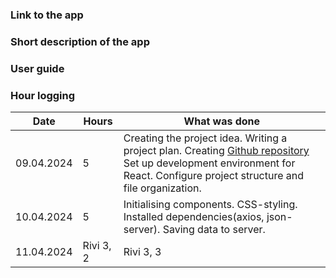### Link to the app

### Short description of the app

### User guide

### Hour logging 
| Date | Hours | What was done |
|----------|----------|----------|
| 09.04.2024 | 5 | Creating the project idea. Writing a project plan. Creating [Github repository](https://github.com/satuhark/practice-assignment) Set up development environment for React. Configure project structure and file organization.|
| 10.04.2024 | 5 | Initialising components. CSS-styling. Installed dependencies(axios, json-server). Saving data to server. |
| 11.04.2024 | Rivi 3, 2 | Rivi 3, 3 |

